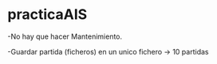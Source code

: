 # practicaAIS

-No hay que hacer Mantenimiento.

-Guardar partida (ficheros) en un unico fichero -> 10 partidas
